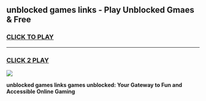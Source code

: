
## unblocked games links - Play Unblocked Gmaes & Free
<h3>
<a href="https://news.freeplayer.one?title=unblocked_games_links&ref=23F">CLICK TO PLAY</a></h3>
<hr>

<h3>
<a href="https://news.freeplayer.one?title=unblocked_games_links&ref=23F">CLICK 2 PLAY</a>
  
</h3>

<a href="https://news.freeplayer.one?title=unblocked_games_links&ref=23F/"><img src="https://clearcache.store/games.png"></a>


**unblocked games links games unblocked: Your Gateway to Fun and Accessible Online Gaming**
